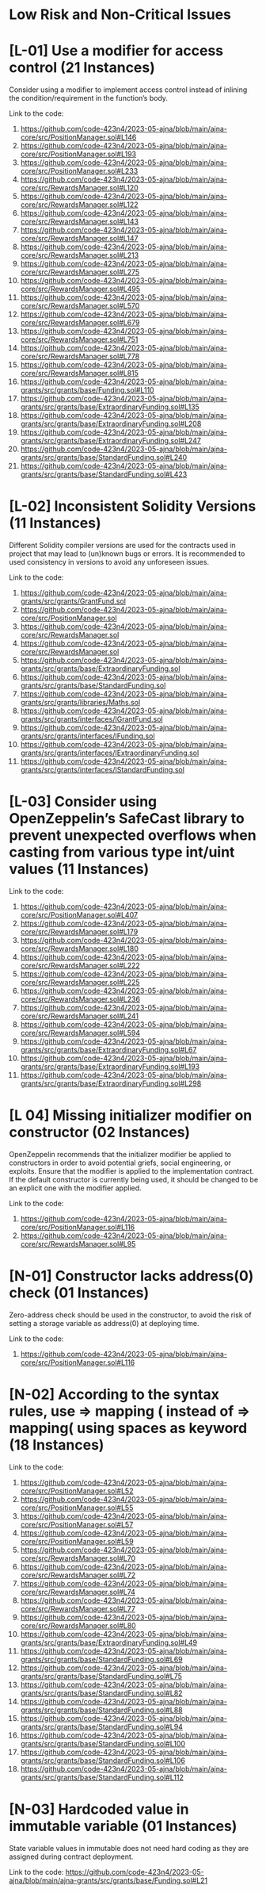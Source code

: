 
# Low Risk and Non-Critical Issues

# [L-01] Use a modifier for access control (21 Instances)

Consider using a modifier to implement access control instead of inlining the condition/requirement in the function’s body.

Link to the code:

1.	https://github.com/code-423n4/2023-05-ajna/blob/main/ajna-core/src/PositionManager.sol#L146
2.	https://github.com/code-423n4/2023-05-ajna/blob/main/ajna-core/src/PositionManager.sol#L193
3.	https://github.com/code-423n4/2023-05-ajna/blob/main/ajna-core/src/PositionManager.sol#L233
4.	https://github.com/code-423n4/2023-05-ajna/blob/main/ajna-core/src/RewardsManager.sol#L120
5.	https://github.com/code-423n4/2023-05-ajna/blob/main/ajna-core/src/RewardsManager.sol#L122
6.	https://github.com/code-423n4/2023-05-ajna/blob/main/ajna-core/src/RewardsManager.sol#L143
7.	https://github.com/code-423n4/2023-05-ajna/blob/main/ajna-core/src/RewardsManager.sol#L147
8.	https://github.com/code-423n4/2023-05-ajna/blob/main/ajna-core/src/RewardsManager.sol#L213
9.	https://github.com/code-423n4/2023-05-ajna/blob/main/ajna-core/src/RewardsManager.sol#L275
10.	https://github.com/code-423n4/2023-05-ajna/blob/main/ajna-core/src/RewardsManager.sol#L495
11.	https://github.com/code-423n4/2023-05-ajna/blob/main/ajna-core/src/RewardsManager.sol#L570
12.	https://github.com/code-423n4/2023-05-ajna/blob/main/ajna-core/src/RewardsManager.sol#L679
13.	https://github.com/code-423n4/2023-05-ajna/blob/main/ajna-core/src/RewardsManager.sol#L751
14.	https://github.com/code-423n4/2023-05-ajna/blob/main/ajna-core/src/RewardsManager.sol#L778
15.	https://github.com/code-423n4/2023-05-ajna/blob/main/ajna-core/src/RewardsManager.sol#L815
16.	https://github.com/code-423n4/2023-05-ajna/blob/main/ajna-grants/src/grants/base/Funding.sol#L110
17.	https://github.com/code-423n4/2023-05-ajna/blob/main/ajna-grants/src/grants/base/ExtraordinaryFunding.sol#L135
18.	https://github.com/code-423n4/2023-05-ajna/blob/main/ajna-grants/src/grants/base/ExtraordinaryFunding.sol#L208
19.	https://github.com/code-423n4/2023-05-ajna/blob/main/ajna-grants/src/grants/base/ExtraordinaryFunding.sol#L247
20.	https://github.com/code-423n4/2023-05-ajna/blob/main/ajna-grants/src/grants/base/StandardFunding.sol#L240
21.	https://github.com/code-423n4/2023-05-ajna/blob/main/ajna-grants/src/grants/base/StandardFunding.sol#L423


# [L-02] Inconsistent Solidity Versions (11 Instances)

Different Solidity compiler versions are used for the contracts used in project that may lead to (un)known bugs or errors. It is recommended to used consistency in versions to avoid any unforeseen issues.

Link to the code:


1.	https://github.com/code-423n4/2023-05-ajna/blob/main/ajna-grants/src/grants/GrantFund.sol
2.	https://github.com/code-423n4/2023-05-ajna/blob/main/ajna-core/src/PositionManager.sol
3.	https://github.com/code-423n4/2023-05-ajna/blob/main/ajna-core/src/RewardsManager.sol
4.	https://github.com/code-423n4/2023-05-ajna/blob/main/ajna-core/src/RewardsManager.sol
5.	https://github.com/code-423n4/2023-05-ajna/blob/main/ajna-grants/src/grants/base/ExtraordinaryFunding.sol
6.	https://github.com/code-423n4/2023-05-ajna/blob/main/ajna-grants/src/grants/base/StandardFunding.sol
7.	https://github.com/code-423n4/2023-05-ajna/blob/main/ajna-grants/src/grants/libraries/Maths.sol
8.	https://github.com/code-423n4/2023-05-ajna/blob/main/ajna-grants/src/grants/interfaces/IGrantFund.sol
9.	https://github.com/code-423n4/2023-05-ajna/blob/main/ajna-grants/src/grants/interfaces/IFunding.sol
10.	https://github.com/code-423n4/2023-05-ajna/blob/main/ajna-grants/src/grants/interfaces/IExtraordinaryFunding.sol
11.	https://github.com/code-423n4/2023-05-ajna/blob/main/ajna-grants/src/grants/interfaces/IStandardFunding.sol


# [L-03] Consider using OpenZeppelin’s SafeCast library to prevent unexpected overflows when casting from various type int/uint values (11 Instances)


Link to the code:


1.	https://github.com/code-423n4/2023-05-ajna/blob/main/ajna-core/src/PositionManager.sol#L407
2.	https://github.com/code-423n4/2023-05-ajna/blob/main/ajna-core/src/RewardsManager.sol#L179
3.	https://github.com/code-423n4/2023-05-ajna/blob/main/ajna-core/src/RewardsManager.sol#L180
4.	https://github.com/code-423n4/2023-05-ajna/blob/main/ajna-core/src/RewardsManager.sol#L222
5.	https://github.com/code-423n4/2023-05-ajna/blob/main/ajna-core/src/RewardsManager.sol#L225
6.	https://github.com/code-423n4/2023-05-ajna/blob/main/ajna-core/src/RewardsManager.sol#L236
7.	https://github.com/code-423n4/2023-05-ajna/blob/main/ajna-core/src/RewardsManager.sol#L241
8.	https://github.com/code-423n4/2023-05-ajna/blob/main/ajna-core/src/RewardsManager.sol#L594
9.	https://github.com/code-423n4/2023-05-ajna/blob/main/ajna-grants/src/grants/base/ExtraordinaryFunding.sol#L67
10.	https://github.com/code-423n4/2023-05-ajna/blob/main/ajna-grants/src/grants/base/ExtraordinaryFunding.sol#L193
11.	https://github.com/code-423n4/2023-05-ajna/blob/main/ajna-grants/src/grants/base/ExtraordinaryFunding.sol#L298


# [L 04] Missing initializer modifier on constructor (02 Instances)
OpenZeppelin recommends that the initializer modifier be applied to constructors in order to avoid potential griefs, social engineering, or exploits. Ensure that the modifier is applied to the implementation contract. 
If the default constructor is currently being used, it should be changed to be an explicit one with the modifier applied.

Link to the code:

1.	https://github.com/code-423n4/2023-05-ajna/blob/main/ajna-core/src/PositionManager.sol#L116
2.	https://github.com/code-423n4/2023-05-ajna/blob/main/ajna-core/src/RewardsManager.sol#L95



# [N-01] Constructor lacks address(0) check (01 Instances)

Zero-address check should be used in the constructor, to avoid the risk of setting a storage variable as address(0) at deploying time.

Link to the code:

1.	https://github.com/code-423n4/2023-05-ajna/blob/main/ajna-core/src/PositionManager.sol#L116


# [N-02] According to the syntax rules, use  => mapping ( instead of  => mapping( using spaces as keyword (18 Instances)

Link to the code:

1.	https://github.com/code-423n4/2023-05-ajna/blob/main/ajna-core/src/PositionManager.sol#L52
2.	https://github.com/code-423n4/2023-05-ajna/blob/main/ajna-core/src/PositionManager.sol#L55
3.	https://github.com/code-423n4/2023-05-ajna/blob/main/ajna-core/src/PositionManager.sol#L57
4.	https://github.com/code-423n4/2023-05-ajna/blob/main/ajna-core/src/PositionManager.sol#L59
5.	https://github.com/code-423n4/2023-05-ajna/blob/main/ajna-core/src/RewardsManager.sol#L70
6.	https://github.com/code-423n4/2023-05-ajna/blob/main/ajna-core/src/RewardsManager.sol#L72
7.	https://github.com/code-423n4/2023-05-ajna/blob/main/ajna-core/src/RewardsManager.sol#L74
8.	https://github.com/code-423n4/2023-05-ajna/blob/main/ajna-core/src/RewardsManager.sol#L77
9.	https://github.com/code-423n4/2023-05-ajna/blob/main/ajna-core/src/RewardsManager.sol#L80
10.	https://github.com/code-423n4/2023-05-ajna/blob/main/ajna-grants/src/grants/base/ExtraordinaryFunding.sol#L49
11.	https://github.com/code-423n4/2023-05-ajna/blob/main/ajna-grants/src/grants/base/StandardFunding.sol#L69
12.	https://github.com/code-423n4/2023-05-ajna/blob/main/ajna-grants/src/grants/base/StandardFunding.sol#L75
13.	https://github.com/code-423n4/2023-05-ajna/blob/main/ajna-grants/src/grants/base/StandardFunding.sol#L82
14.	https://github.com/code-423n4/2023-05-ajna/blob/main/ajna-grants/src/grants/base/StandardFunding.sol#L88
15.	https://github.com/code-423n4/2023-05-ajna/blob/main/ajna-grants/src/grants/base/StandardFunding.sol#L94
16.	https://github.com/code-423n4/2023-05-ajna/blob/main/ajna-grants/src/grants/base/StandardFunding.sol#L100
17.	https://github.com/code-423n4/2023-05-ajna/blob/main/ajna-grants/src/grants/base/StandardFunding.sol#L106
18.	https://github.com/code-423n4/2023-05-ajna/blob/main/ajna-grants/src/grants/base/StandardFunding.sol#L112



# [N-03] Hardcoded value in immutable variable (01 Instances)

State variable values in immutable does not need hard coding as they are assigned during contract deployment.

Link to the code:
https://github.com/code-423n4/2023-05-ajna/blob/main/ajna-grants/src/grants/base/Funding.sol#L21

